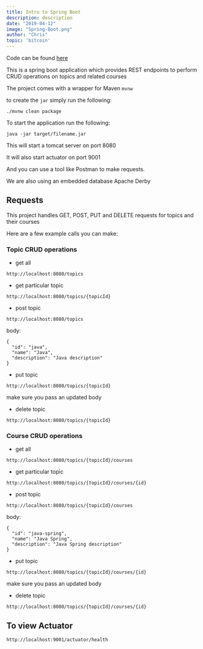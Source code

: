 ```yaml
---
title: Intro to Spring Boot
description: description
date: "2019-04-12"
image: "Spring-Boot.png"
author: "Chris"
topic: 'bitcoin'
---
```


Code can be found [here](https://github.com/ChristianChiarulli/SpringBootIntro)

This is a spring boot application which provides REST endpoints to perform CRUD operations on topics and related courses

The project comes with a wrapper for Maven `mvnw`

to create the `jar` simply run the following:

```
./mvnw clean package
```

To start the application run the following:

```
java -jar target/filename.jar
```

This will start a tomcat server on port 8080

It will also start actuator on port 9001

And you can use a tool like Postman to make requests.

We are also using an embedded database Apache Derby

## Requests

This project handles GET, POST, PUT and DELETE requests for topics and their courses

Here are a few example calls you can make:

### Topic CRUD operations

- get all

```
http://localhost:8080/topics
```

- get particular topic

```
http://localhost:8080/topics/{topicId}
```

- post topic

```
http://localhost:8080/topics
```

body:

```
{
  "id": "java",
  "name": "Java",
  "description": "Java description"
}
```

- put topic

```
http://localhost:8080/topics/{topicId}
```

make sure you pass an updated body

- delete topic

```
http://localhost:8080/topics/{topicId}
```

### Course CRUD operations

- get all

```
http://localhost:8080/topics/{topicId}/courses
```

- get particular topic

```
http://localhost:8080/topics/{topicId}/courses/{id}
```

- post topic

```
http://localhost:8080/topics/{topicId}/courses
```

body:

```
{
  "id": "java-spring",
  "name": "Java Spring",
  "description": "Java Spring description"
}
```

- put topic

```
http://localhost:8080/topics/{topicId}/courses/{id}
```

make sure you pass an updated body

- delete topic

```
http://localhost:8080/topics/{topicId}/courses/{id}
```

## To view Actuator

```
http://localhost:9001/actuator/health
```
